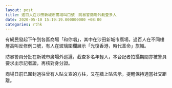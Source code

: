 ```yaml
---
layout: post
title: 逾百人在沙田新城市廣場叫口號　防暴警商場外截查多人
date: 2020-05-10 15:19:19.000000000 +08:00
categories: rthk
---
```


有網民發起下午到各區商場「和你唱」，其中在沙田新城市廣場，過百人在不同樓層高叫反修例口號，有人在玻璃圍欄展示「光復香港，時代革命」旗幟。

防暴警員分批在新城市廣場外巡邏，截查多名年輕人，本台記者拍攝期間亦被警員要求出示記者證，再核對身分證。

商場日前已圍封過往曾有人貼文宣的方柱，又在牆上貼告示，提醒保持適當社交距離。
